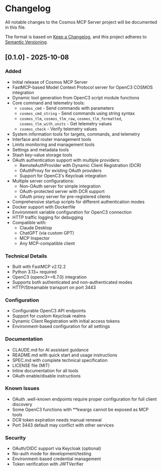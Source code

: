 # Changelog

All notable changes to the Cosmos MCP Server project will be documented in this file.

The format is based on [Keep a Changelog](https://keepachangelog.com/en/1.0.0/),
and this project adheres to [Semantic Versioning](https://semver.org/spec/v2.0.0.html).

## [0.1.0] - 2025-10-08

### Added
- Initial release of Cosmos MCP Server
- FastMCP-based Model Context Protocol server for OpenC3 COSMOS integration
- Dynamic tool generation from OpenC3 script module functions
- Core command and telemetry tools:
  - `cosmos_cmd` - Send commands with parameters
  - `cosmos_cmd_string` - Send commands using string syntax
  - `cosmos_tlm`, `cosmos_tlm_raw`, `cosmos_tlm_formatted`, `cosmos_tlm_with_units` - Get telemetry values
  - `cosmos_check` - Verify telemetry values
- System information tools for targets, commands, and telemetry
- Interface and router management tools
- Limits monitoring and management tools
- Settings and metadata tools
- Stash key-value storage tools
- OAuth authentication support with multiple providers:
  - RemoteAuthProvider with Dynamic Client Registration (DCR)
  - OAuthProxy for existing OAuth providers
  - Support for OpenC3's Keycloak integration
- Multiple server configurations:
  - Non-OAuth server for simple integration
  - OAuth-protected server with DCR support
  - OAuth proxy server for pre-registered clients
- Comprehensive startup scripts for different authentication modes
- Docker support with Dockerfile
- Environment variable configuration for OpenC3 connection
- HTTP traffic logging for debugging
- Compatible with:
  - Claude Desktop
  - ChatGPT (via custom GPT)
  - MCP Inspector
  - Any MCP-compatible client

### Technical Details
- Built with FastMCP v2.12.2
- Python 3.13+ required
- OpenC3 (openc3>=6.7.0) integration
- Supports both authenticated and non-authenticated modes
- HTTP/Streamable transport on port 3443

### Configuration
- Configurable OpenC3 API endpoints
- Support for custom Keycloak realms
- Dynamic Client Registration with initial access tokens
- Environment-based configuration for all settings

### Documentation
- CLAUDE.md for AI assistant guidance
- README.md with quick start and usage instructions
- SPEC.md with complete technical specification
- LICENSE file (MIT)
- Inline documentation for all tools
- OAuth enable/disable instructions

### Known Issues
- OAuth .well-known endpoints require proper configuration for full client discovery
- Some OpenC3 functions with **kwargs cannot be exposed as MCP tools
- DCR token expiration needs manual renewal
- Port 3443 default may conflict with other services

### Security
- OAuth/OIDC support via Keycloak (optional)
- No-auth mode for development/testing
- Environment-based credential management
- Token verification with JWTVerifier